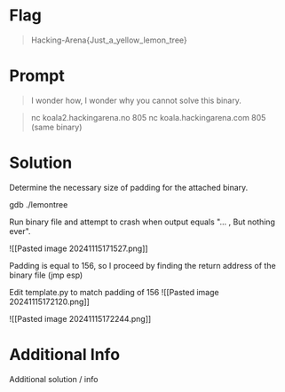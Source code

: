 # Flag

> Hacking-Arena{Just_a_yellow_lemon_tree}

# Prompt

> I wonder how, I wonder why you cannot solve this binary.

> nc koala2.hackingarena.no 805 nc koala.hackingarena.com 805 (same binary)

# Solution

Determine the necessary size of padding for the attached binary.

gdb ./lemontree

Run binary file and attempt to crash when output equals "... , But nothing ever".

![[Pasted image 20241115171527.png]]

Padding is equal to 156, so I proceed by finding the return address of the binary file (jmp esp)

Edit template.py to match padding of 156
![[Pasted image 20241115172120.png]]

![[Pasted image 20241115172244.png]]


# Additional Info

Additional solution / info